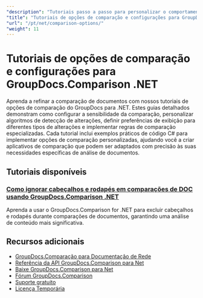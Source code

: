 ```yaml
---
"description": "Tutoriais passo a passo para personalizar o comportamento de comparação, a sensibilidade e as opções de exibição com o GroupDocs.Comparison para .NET."
"title": "Tutoriais de opções de comparação e configurações para GroupDocs.Comparison .NET"
"url": "/pt/net/comparison-options/"
"weight": 11
---
```


# Tutoriais de opções de comparação e configurações para GroupDocs.Comparison .NET

Aprenda a refinar a comparação de documentos com nossos tutoriais de opções de comparação do GroupDocs para .NET. Estes guias detalhados demonstram como configurar a sensibilidade da comparação, personalizar algoritmos de detecção de alterações, definir preferências de exibição para diferentes tipos de alterações e implementar regras de comparação especializadas. Cada tutorial inclui exemplos práticos de código C# para implementar opções de comparação personalizadas, ajudando você a criar aplicativos de comparação que podem ser adaptados com precisão às suas necessidades específicas de análise de documentos.

## Tutoriais disponíveis

### [Como ignorar cabeçalhos e rodapés em comparações de DOC usando GroupDocs.Comparison .NET](./groupdocs-comparison-net-ignore-headers-footers/)
Aprenda a usar o GroupDocs.Comparison for .NET para excluir cabeçalhos e rodapés durante comparações de documentos, garantindo uma análise de conteúdo mais significativa.

## Recursos adicionais

- [GroupDocs.Comparação para Documentação de Rede](https://docs.groupdocs.com/comparison/net/)
- [Referência da API GroupDocs.Comparison para Net](https://reference.groupdocs.com/comparison/net/)
- [Baixe GroupDocs.Comparison para Net](https://releases.groupdocs.com/comparison/net/)
- [Fórum GroupDocs.Comparison](https://forum.groupdocs.com/c/comparison)
- [Suporte gratuito](https://forum.groupdocs.com/)
- [Licença Temporária](https://purchase.groupdocs.com/temporary-license/)
